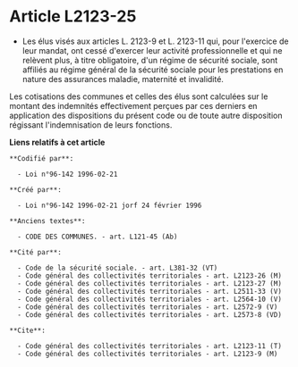 # Article L2123-25

- Les élus visés aux articles L. 2123-9 et L. 2123-11 qui, pour l'exercice de leur mandat, ont cessé d'exercer leur activité
professionnelle et qui ne relèvent plus, à titre obligatoire, d'un régime de sécurité sociale, sont affiliés au régime
général de la sécurité sociale pour les prestations en nature des assurances maladie, maternité et invalidité.

Les cotisations des communes et celles des élus sont calculées sur le montant des indemnités effectivement perçues par ces
derniers en application des dispositions du présent code ou de toute autre disposition régissant l'indemnisation de leurs
fonctions.

**Liens relatifs à cet article**

	**Codifié par**:

	  - Loi n°96-142 1996-02-21

	**Créé par**:

	  - Loi n°96-142 1996-02-21 jorf 24 février 1996

	**Anciens textes**:

	  - CODE DES COMMUNES. - art. L121-45 (Ab)

	**Cité par**:

	  - Code de la sécurité sociale. - art. L381-32 (VT)
	  - Code général des collectivités territoriales - art. L2123-26 (M)
	  - Code général des collectivités territoriales - art. L2123-27 (M)
	  - Code général des collectivités territoriales - art. L2511-33 (V)
	  - Code général des collectivités territoriales - art. L2564-10 (V)
	  - Code général des collectivités territoriales - art. L2572-9 (V)
	  - Code général des collectivités territoriales - art. L2573-8 (VD)

	**Cite**:

	  - Code général des collectivités territoriales - art. L2123-11 (T)
	  - Code général des collectivités territoriales - art. L2123-9 (M)
